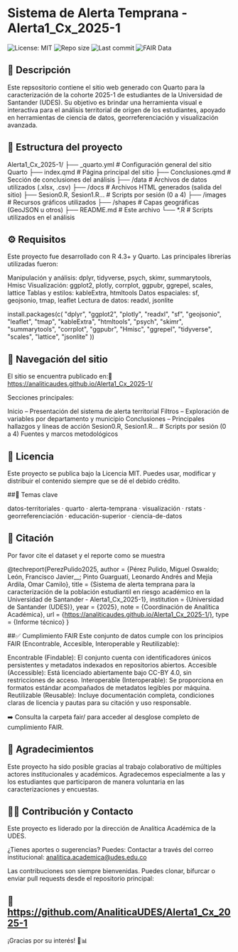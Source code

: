 # Sistema de Alerta Temprana - Alerta1_Cx_2025-1

![License: MIT](https://img.shields.io/badge/License-MIT-yellow.svg)
![Repo size](https://img.shields.io/github/repo-size/AnaliticaUDES/Alerta1_Cx_2025-1)
![Last commit](https://img.shields.io/github/last-commit/AnaliticaUDES/Alerta1_Cx_2025-1)
![FAIR Data](https://img.shields.io/badge/FAIR-Data-blue)


## 📌 Descripción

Este repsositorio contiene el sitio web generado con Quarto para la caracterización  de la cohorte 2025-1 de estudiantes de la Universidad de Santander (UDES). 
Su objetivo es brindar una herramienta visual e interactiva para el análisis territorial de origen de los estudiantes, 
apoyado en herramientas de ciencia de datos, georreferenciación y visualización avanzada.

## 📂 Estructura del proyecto

Alerta1_Cx_2025-1/
├── _quarto.yml              # Configuración general del sitio Quarto
├── index.qmd                # Página principal del sitio
├── Conclusiones.qmd         # Sección de conclusiones del análisis
├── /data                    # Archivos de datos utilizados (.xlsx, .csv)
├── /docs                    # Archivos HTML generados (salida del sitio)
├── Sesion0.R, Sesion1.R...  # Scripts por sesión (0 a 4)
├── /images                  # Recursos gráficos utilizados
├── /shapes                  # Capas geográficas (GeoJSON u otros)
├── README.md                # Este archivo
└── *.R                      # Scripts utilizados en el análisis

## ⚙️ Requisitos

Este proyecto fue desarrollado con R 4.3+ y Quarto. Las principales librerías utilizadas fueron:

Manipulación y análisis: dplyr, tidyverse, psych, skimr, summarytools, Hmisc
Visualización: ggplot2, plotly, corrplot, ggpubr, ggrepel, scales, lattice
Tablas y estilos: kableExtra, htmltools
Datos espaciales: sf, geojsonio, tmap, leaflet
Lectura de datos: readxl, jsonlite

install.packages(c(
  "dplyr", "ggplot2", "plotly", "readxl", "sf", "geojsonio",
  "leaflet", "tmap", "kableExtra", "htmltools", "psych",
  "skimr", "summarytools", "corrplot", "ggpubr", "Hmisc",
  "ggrepel", "tidyverse", "scales", "lattice", "jsonlite"
))

## 🧽 Navegación del sitio

El sitio se encuentra publicado en:🔗 https://analiticaudes.github.io/Alerta1_Cx_2025-1/

Secciones principales:

Inicio – Presentación del sistema de alerta territorial
Filtros – Exploración de variables por departamento y municipio
Conclusiones – Principales hallazgos y líneas de acción
Sesion0.R, Sesion1.R...  # Scripts por sesión (0 a 4)
Fuentes y marcos metodológicos

## 📜 Licencia

Este proyecto se publica bajo la Licencia MIT. Puedes usar, modificar y distribuir el contenido siempre que se dé el debido crédito.

##🍿 Temas clave

datos-territoriales · quarto · alerta-temprana · visualización · rstats · georreferenciación · educación-superior · ciencia-de-datos

## 📑 Citación
Por favor cite el dataset y el reporte como se muestra

@techreport{PerezPulido2025,
  author       = {Pérez Pulido, Miguel Oswaldo; León, Francisco Javier__; Pinto Guarguatí, Leonardo Andrés and Mejía Ardila, Omar Camilo},
  title        = {Sistema de alerta temprana para la caracterización de la población estudiantil en riesgo académico en la Universidad de Santander - Alerta1\_Cx\_2025-1},
  institution  = {Universidad de Santander (UDES)},
  year         = {2025},
  note         = {Coordinación de Analítica Académica},
  url          = {https://analiticaudes.github.io/Alerta1_Cx_2025-1/},
  type         = {Informe técnico}
}

##✅ Cumplimiento FAIR
Este conjunto de datos cumple con los principios FAIR (Encontrable, Accesible, Interoperable y Reutilizable):

Encontrable (Findable): El conjunto cuenta con identificadores únicos persistentes y metadatos indexados en repositorios abiertos.
Accesible (Accessible): Está licenciado abiertamente bajo CC-BY 4.0, sin restricciones de acceso.
Interoperable (Interoperable): Se proporciona en formatos estándar acompañados de metadatos legibles por máquina.
Reutilizable (Reusable): Incluye documentación completa, condiciones claras de licencia y pautas para su citación y uso responsable.

➡️ Consulta la carpeta fair/ para acceder al desglose completo de cumplimiento FAIR.

## 🙏 Agradecimientos
Este proyecto ha sido posible gracias al trabajo colaborativo de múltiples actores institucionales y académicos. Agradecemos especialmente a
las y los estudiantes que participaron de manera voluntaria en las caracterizaciones y encuestas.

## 👩‍🏫 Contribución y Contacto

Este proyecto es liderado por la dirección de Analítica Académica de la UDES.

¿Tienes aportes o sugerencias? Puedes: Contactar a través del correo institucional: analitica.academica@udes.edu.co

Las contribuciones son siempre bienvenidas. Puedes clonar, bifurcar o enviar pull requests desde el repositorio principal:

## 🔗 https://github.com/AnaliticaUDES/Alerta1_Cx_2025-1

¡Gracias por su interés! 🚀📊
